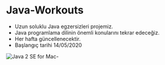 # Java-Workouts

* Uzun soluklu Java egzersizleri projemiz.
* Java programlama dilinin önemli konularını tekrar edeceğiz.
* Her hafta güncellenecektir.
* Başlangıç tarihi 14/05/2020

![Java 2 SE for Mac-](https://user-images.githubusercontent.com/54184905/81904358-d86ad080-95cb-11ea-9d6f-d934512ea030.jpg)
